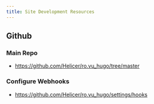 ```yaml
---
title: Site Development Resources
---
```



## Github
### Main Repo
- https://github.com/Helicer/ro.vu_hugo/tree/master

### Configure Webhooks
- https://github.com/Helicer/ro.vu_hugo/settings/hooks
